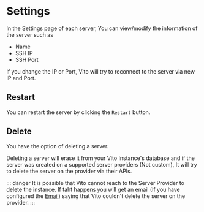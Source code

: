 # Settings

In the Settings page of each server, You can view/modify the information of the server such as

- Name
- SSH IP
- SSH Port

If you change the IP or Port, Vito will try to reconnect to the server via new IP and Port.

## Restart

You can restart the server by clicking the `Restart` button.

## Delete

You have the option of deleting a server.

Deleting a server will erase it from your Vito Instance's database and if the server was created on a supported server providers (Not custom), It will try to delete the server on the provider via their APIs.

::: danger
It is possible that Vito cannot reach to the Server Provider to delete the instance. If taht happens you will get an email (If you have configured the [Email](/introduction/configuration.md#email)) saying that Vito couldn't delete the server on the provider.
:::